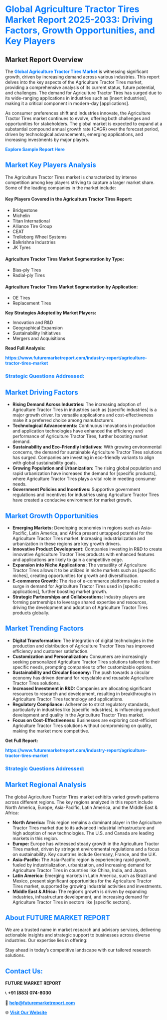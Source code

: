 <h1 style="color: #007BFF;">Global Agriculture Tractor Tires Market Report 2025-2033: Driving Factors, Growth Opportunities, and Key Players</h1>

<section id="overview">
<h2>Market Report Overview</h2>
<p>The <a href="https://www.futuremarketreport.com/industry-report/agriculture-tractor-tires-market" style="color: #007BFF; text-decoration: none;"><strong>Global Agriculture Tractor Tires Market</strong></a> is witnessing significant growth, driven by increasing demand across various industries. This report delves into the key aspects of the Agriculture Tractor Tires market, providing a comprehensive analysis of its current status, future potential, and challenges. The demand for Agriculture Tractor Tires has surged due to its wide-ranging applications in industries such as [insert industries], making it a critical component in modern-day [applications].</p>
<p>As consumer preferences shift and industries innovate, the Agriculture Tractor Tires market continues to evolve, offering both challenges and opportunities for stakeholders. The global market is expected to expand at a substantial compound annual growth rate (CAGR) over the forecast period, driven by technological advancements, emerging applications, and increasing investments by major players.</p>
</section>

<section id="overview">
<p><a href="https://www.futuremarketreport.com/request-sample/reportId=43248" style="color: #007BFF; text-decoration: none;"><strong>Explore Sample Report Here</strong></a></p>
</section>

<section id="key-players">
<h2 style="color: #007BFF;">Market Key Players Analysis</h2>
<p>The Agriculture Tractor Tires market is characterized by intense competition among key players striving to capture a larger market share. Some of the leading companies in the market include:</p>
<h4>Key Players Covered in the Agriculture Tractor Tires Report:</h4>
<ul><li>Bridgestone</li><li>Michelin</li><li>Titan International</li><li>Alliance Tire Group</li><li>CEAT</li><li>Trelleborg Wheel Systems</li><li>Balkrishna Industries</li><li>JK Tyres</li></ul>
<h4>Agriculture Tractor Tires Market Segmentation by Type:</h4>
<ul><li>Bias-ply Tires</li><li>Radial-ply Tires</li></ul>

<h4>Agriculture Tractor Tires Market Segmentation by Application:</h4>
<ul><li>OE Tires</li><li>Replacement Tires</li></ul>
<p><strong>Key Strategies Adopted by Market Players:</strong></p>
<ul>
<li>Innovation and R&D</li>
<li>Geographical Expansion</li>
<li>Sustainability Initiatives</li>
<li>Mergers and Acquisitions</li>
</ul>
</section>

<section>
<p><strong>Read Full Analysis: </strong></p><a href="https://www.futuremarketreport.com/industry-report/agriculture-tractor-tires-market" style="color: #007BFF; text-decoration: none;"><strong>https://www.futuremarketreport.com/industry-report/agriculture-tractor-tires-market</strong></a>
<h3 style="color: #007BFF;">Strategic Questions Addressed:</h3>
</section>

<section id="driving-factors">
<h2 style="color: #007BFF;">Market Driving Factors</h2>
<ul>
<li><strong>Rising Demand Across Industries:</strong> The increasing adoption of Agriculture Tractor Tires in industries such as [specific industries] is a major growth driver. Its versatile applications and cost-effectiveness make it a preferred choice among manufacturers.</li>
<li><strong>Technological Advancements:</strong> Continuous innovations in production and application technologies have enhanced the efficiency and performance of Agriculture Tractor Tires, further boosting market demand.</li>
<li><strong>Sustainability and Eco-Friendly Initiatives:</strong> With growing environmental concerns, the demand for sustainable Agriculture Tractor Tires solutions has surged. Companies are investing in eco-friendly variants to align with global sustainability goals.</li>
<li><strong>Growing Population and Urbanization:</strong> The rising global population and rapid urbanization have increased the demand for [specific products], where Agriculture Tractor Tires plays a vital role in meeting consumer needs.</li>
<li><strong>Government Policies and Incentives:</strong> Supportive government regulations and incentives for industries using Agriculture Tractor Tires have created a conducive environment for market growth.</li>
</ul>
</section>

<section id="growth-opportunities">
<h2 style="color: #007BFF;">Market Growth Opportunities</h2>
<ul>
<li><strong>Emerging Markets:</strong> Developing economies in regions such as Asia-Pacific, Latin America, and Africa present untapped potential for the Agriculture Tractor Tires market. Increasing industrialization and urbanization in these regions are key growth drivers.</li>
<li><strong>Innovative Product Development:</strong> Companies investing in R&D to create innovative Agriculture Tractor Tires products with enhanced features and applications are likely to gain a competitive edge.</li>
<li><strong>Expansion into Niche Applications:</strong> The versatility of Agriculture Tractor Tires allows it to be utilized in niche markets such as [specific niches], creating opportunities for growth and diversification.</li>
<li><strong>E-commerce Growth:</strong> The rise of e-commerce platforms has created a surge in demand for Agriculture Tractor Tires used in [specific applications], further boosting market growth.</li>
<li><strong>Strategic Partnerships and Collaborations:</strong> Industry players are forming partnerships to leverage shared expertise and resources, driving the development and adoption of Agriculture Tractor Tires products globally.</li>
</ul>
</section>

<section id="trending-factors">
<h2 style="color: #007BFF;">Market Trending Factors</h2>
<ul>
<li><strong>Digital Transformation:</strong> The integration of digital technologies in the production and distribution of Agriculture Tractor Tires has improved efficiency and customer satisfaction.</li>
<li><strong>Customization and Personalization:</strong> Consumers are increasingly seeking personalized Agriculture Tractor Tires solutions tailored to their specific needs, prompting companies to offer customizable options.</li>
<li><strong>Sustainability and Circular Economy:</strong> The push towards a circular economy has driven demand for recyclable and reusable Agriculture Tractor Tires solutions.</li>
<li><strong>Increased Investment in R&D:</strong> Companies are allocating significant resources to research and development, resulting in breakthroughs in Agriculture Tractor Tires technology and applications.</li>
<li><strong>Regulatory Compliance:</strong> Adherence to strict regulatory standards, particularly in industries like [specific industries], is influencing product development and quality in the Agriculture Tractor Tires market.</li>
<li><strong>Focus on Cost-Effectiveness:</strong> Businesses are exploring cost-efficient Agriculture Tractor Tires solutions without compromising on quality, making the market more competitive.</li>
</ul>
</section>

<section>
<p><strong>Get Full Report: </strong></p><a href="https://www.futuremarketreport.com/industry-report/agriculture-tractor-tires-market" style="color: #007BFF; text-decoration: none;"><strong>https://www.futuremarketreport.com/industry-report/agriculture-tractor-tires-market</strong></a>
<h3 style="color: #007BFF;">Strategic Questions Addressed:</h3>
</section>


<section id="regional-analysis">
<h2 style="color: #007BFF;">Market Regional Analysis</h2>
<p>The global Agriculture Tractor Tires market exhibits varied growth patterns across different regions. The key regions analyzed in this report include North America, Europe, Asia-Pacific, Latin America, and the Middle East & Africa:</p>
<ul>
<li><strong>North America:</strong> This region remains a dominant player in the Agriculture Tractor Tires market due to its advanced industrial infrastructure and high adoption of new technologies. The U.S. and Canada are leading markets in this region.</li>
<li><strong>Europe:</strong> Europe has witnessed steady growth in the Agriculture Tractor Tires market, driven by stringent environmental regulations and a focus on sustainability. Key countries include Germany, France, and the U.K.</li>
<li><strong>Asia-Pacific:</strong> The Asia-Pacific region is experiencing rapid growth, fueled by industrialization, urbanization, and increasing demand for Agriculture Tractor Tires in countries like China, India, and Japan.</li>
<li><strong>Latin America:</strong> Emerging markets in Latin America, such as Brazil and Mexico, present significant opportunities for the Agriculture Tractor Tires market, supported by growing industrial activities and investments.</li>
<li><strong>Middle East & Africa:</strong> The region’s growth is driven by expanding industries, infrastructure development, and increasing demand for Agriculture Tractor Tires in sectors like [specific sectors].</li>
</ul>
</section>

<footer>
<h2 style="color: #007BFF;">About FUTURE MARKET REPORT</h2>
<p>We are a trusted name in market research and advisory services, delivering actionable insights and strategic support to businesses across diverse industries. Our expertise lies in offering:</p>

<p>Stay ahead in today’s competitive landscape with our tailored research solutions.</p>

<h2 style="color: #007BFF;">Contact Us:</h2>
<p><strong>FUTURE MARKET REPORT</strong></p>
<p>📞 <strong>+91 (883) 074-8030</strong></p>
<p>📧 <strong><a href="mailto:help@futuremarketreport.com" style="color: #007BFF;">help@futuremarketreport.com</a></strong></p>
<p>🌐 <strong><a href="https://www.futuremarketreport.com/" style="color: #007BFF;">Visit Our Website</a></strong></p>
</footer>